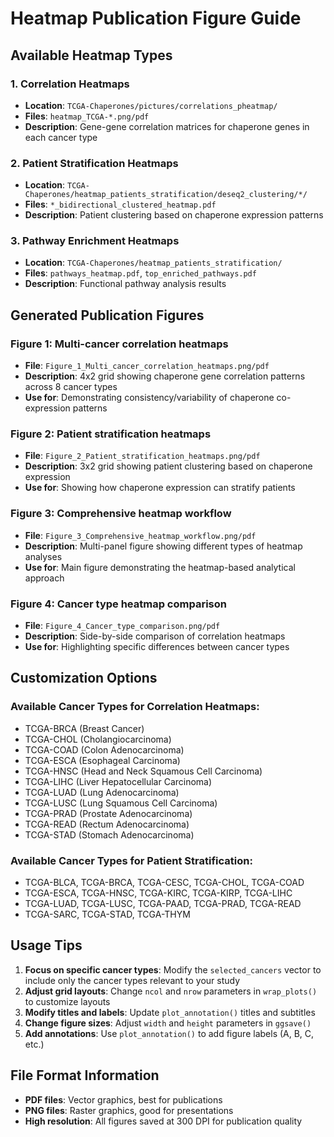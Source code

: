 # Heatmap Publication Figure Guide

## Available Heatmap Types

### 1. Correlation Heatmaps
- **Location**: `TCGA-Chaperones/pictures/correlations_pheatmap/`
- **Files**: `heatmap_TCGA-*.png/pdf`
- **Description**: Gene-gene correlation matrices for chaperone genes in each cancer type

### 2. Patient Stratification Heatmaps
- **Location**: `TCGA-Chaperones/heatmap_patients_stratification/deseq2_clustering/*/`
- **Files**: `*_bidirectional_clustered_heatmap.pdf`
- **Description**: Patient clustering based on chaperone expression patterns

### 3. Pathway Enrichment Heatmaps
- **Location**: `TCGA-Chaperones/heatmap_patients_stratification/`
- **Files**: `pathways_heatmap.pdf`, `top_enriched_pathways.pdf`
- **Description**: Functional pathway analysis results

## Generated Publication Figures

### Figure 1: Multi-cancer correlation heatmaps
- **File**: `Figure_1_Multi_cancer_correlation_heatmaps.png/pdf`
- **Description**: 4x2 grid showing chaperone gene correlation patterns across 8 cancer types
- **Use for**: Demonstrating consistency/variability of chaperone co-expression patterns

### Figure 2: Patient stratification heatmaps
- **File**: `Figure_2_Patient_stratification_heatmaps.png/pdf`
- **Description**: 3x2 grid showing patient clustering based on chaperone expression
- **Use for**: Showing how chaperone expression can stratify patients

### Figure 3: Comprehensive heatmap workflow
- **File**: `Figure_3_Comprehensive_heatmap_workflow.png/pdf`
- **Description**: Multi-panel figure showing different types of heatmap analyses
- **Use for**: Main figure demonstrating the heatmap-based analytical approach

### Figure 4: Cancer type heatmap comparison
- **File**: `Figure_4_Cancer_type_comparison.png/pdf`
- **Description**: Side-by-side comparison of correlation heatmaps
- **Use for**: Highlighting specific differences between cancer types

## Customization Options

### Available Cancer Types for Correlation Heatmaps:
- TCGA-BRCA (Breast Cancer)
- TCGA-CHOL (Cholangiocarcinoma)
- TCGA-COAD (Colon Adenocarcinoma)
- TCGA-ESCA (Esophageal Carcinoma)
- TCGA-HNSC (Head and Neck Squamous Cell Carcinoma)
- TCGA-LIHC (Liver Hepatocellular Carcinoma)
- TCGA-LUAD (Lung Adenocarcinoma)
- TCGA-LUSC (Lung Squamous Cell Carcinoma)
- TCGA-PRAD (Prostate Adenocarcinoma)
- TCGA-READ (Rectum Adenocarcinoma)
- TCGA-STAD (Stomach Adenocarcinoma)

### Available Cancer Types for Patient Stratification:
- TCGA-BLCA, TCGA-BRCA, TCGA-CESC, TCGA-CHOL, TCGA-COAD
- TCGA-ESCA, TCGA-HNSC, TCGA-KIRC, TCGA-KIRP, TCGA-LIHC
- TCGA-LUAD, TCGA-LUSC, TCGA-PAAD, TCGA-PRAD, TCGA-READ
- TCGA-SARC, TCGA-STAD, TCGA-THYM

## Usage Tips

1. **Focus on specific cancer types**: Modify the `selected_cancers` vector to include only the cancer types relevant to your study
2. **Adjust grid layouts**: Change `ncol` and `nrow` parameters in `wrap_plots()` to customize layouts
3. **Modify titles and labels**: Update `plot_annotation()` titles and subtitles
4. **Change figure sizes**: Adjust `width` and `height` parameters in `ggsave()`
5. **Add annotations**: Use `plot_annotation()` to add figure labels (A, B, C, etc.)

## File Format Information

- **PDF files**: Vector graphics, best for publications
- **PNG files**: Raster graphics, good for presentations
- **High resolution**: All figures saved at 300 DPI for publication quality

